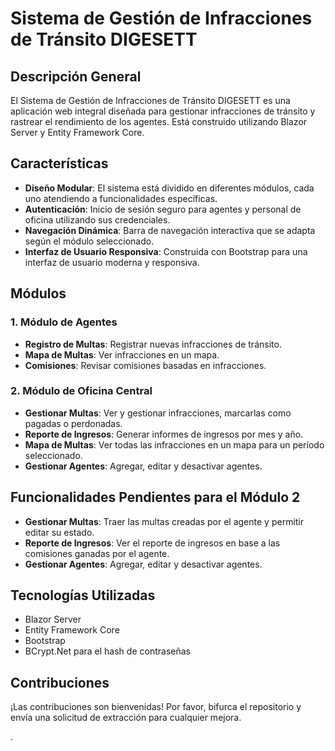 # Sistema de Gestión de Infracciones de Tránsito DIGESETT

## Descripción General
El Sistema de Gestión de Infracciones de Tránsito DIGESETT es una aplicación web integral diseñada para gestionar infracciones de tránsito y rastrear el rendimiento de los agentes. Está construido utilizando Blazor Server y Entity Framework Core.

## Características
- **Diseño Modular**: El sistema está dividido en diferentes módulos, cada uno atendiendo a funcionalidades específicas.
- **Autenticación**: Inicio de sesión seguro para agentes y personal de oficina utilizando sus credenciales.
- **Navegación Dinámica**: Barra de navegación interactiva que se adapta según el módulo seleccionado.
- **Interfaz de Usuario Responsiva**: Construida con Bootstrap para una interfaz de usuario moderna y responsiva.

## Módulos
### 1. Módulo de Agentes
- **Registro de Multas**: Registrar nuevas infracciones de tránsito.
- **Mapa de Multas**: Ver infracciones en un mapa.
- **Comisiones**: Revisar comisiones basadas en infracciones.

### 2. Módulo de Oficina Central
- **Gestionar Multas**: Ver y gestionar infracciones, marcarlas como pagadas o perdonadas.
- **Reporte de Ingresos**: Generar informes de ingresos por mes y año.
- **Mapa de Multas**: Ver todas las infracciones en un mapa para un período seleccionado.
- **Gestionar Agentes**: Agregar, editar y desactivar agentes.

## Funcionalidades Pendientes para el Módulo 2
- **Gestionar Multas**: Traer las multas creadas por el agente y permitir editar su estado.
- **Reporte de Ingresos**: Ver el reporte de ingresos en base a las comisiones ganadas por el agente.
- **Gestionar Agentes**: Agregar, editar y desactivar agentes.


## Tecnologías Utilizadas
- Blazor Server
- Entity Framework Core
- Bootstrap
- BCrypt.Net para el hash de contraseñas

## Contribuciones
¡Las contribuciones son bienvenidas! Por favor, bifurca el repositorio y envía una solicitud de extracción para cualquier mejora.

.
